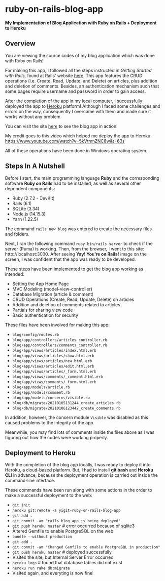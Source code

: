# ruby-on-rails-blog-app

**My Implementation of Blog Application with Ruby on Rails + Deployment to Heroku**

## Overview

You are viewing the source codes of my blog application which was done with Ruby on Rails!

For making this app, I followed all the steps instructed in _Getting Started with Rails,_ found at Rails' website [here](https://guides.rubyonrails.org/getting_started.html). This app features the CRUD operations (i.e. Create, Read, Update, and Delete) on articles, plus addition and deletion of comments. Besides, an authentication mechanism such that some pages require username and password in order to gain access.

After the completion of the app in my local computer, I successfully deployed the app to [Heroku](https://www.heroku.com) platform! Although I faced some challenges and errors on the way, consequently I overcame with them and made sure it works without any problem.

You can visit the site [here](https://yigit-ruby-on-rails-blog-app.herokuapp.com/) to see the blog app in action! 

My credit goes to this video which helped me deploy the app to Heroku: https://www.youtube.com/watch?v=5kVtmnZNC8w&t=63s

All of these operations have been done in Windows operating system.

## Steps In A Nutshell

Before I start, the main programming language **Ruby** and the corresponding software **Ruby on Rails** had to be installed, as well as several other dependent components:

* Ruby (2.7.2 - DevKit)
* Rails (6.1)
* SQLite (3.34)
* Node.js (14.15.3)
* Yarn (1.22.5)

The command `rails new blog` was entered to create the necessary files and folders.

Next, I ran the following command `ruby bin/rails server` to check if the server (Puma) is working. Then, from the browser, I went to this site: http://localhost:3000. After seeing **Yay! You're on Rails!** image on the screen, I was confident that the app was ready to be developed.

These steps have been implemented to get the blog app working as intended:

* Setting the App Home Page
* MVC Modeling (model-view-controller)
* Database Migration (article & comment)
* CRUD Operations (Create, Read, Update, Delete) on articles
* Addition and deletion of comments related to articles
* Partials for sharing view code
* Basic authentication for security

These files have been involved for making this app:

* `blog/config/routes.rb`
* `blog/app/controllers/articles_controller.rb`
* `blog/app/controllers/comments_controller.rb`
* `blog/app/views/articles/index.html.erb`
* `blog/app/views/articles/show.html.erb`
* `blog/app/views/articles/new.html.erb`
* `blog/app/views/articles/edit.html.erb`
* `blog/app/views/articles/_form.html.erb`
* `blog/app/views/comments/_comment.html.erb`
* `blog/app/views/comments/_form.html.erb`
* `blog/app/models/article.rb`
* `blog/app/models/comment.rb`
* `blog/app/models/concerns/visible.rb`
* `blog/db/migrate/20210105131244_create_articles.rb`
* `blog/db/migrate/20210106123442_create_comments.rb`

In addition, however, the concern module `Visible` was disabled as this caused problems to the integrity of the app.

Meanwhile, you may find lots of comments inside the files above as I was figuring out how the codes were working properly.

## Deployment to Heroku

With the completion of the blog app locally, I was ready to deploy it into Heroku, a cloud-based platform. But, I had to install **git bash** and **Heroku CLI** in advance, because the deployment operation is carried out inside the command-line interface.

These commands have been run along with some actions in the order to make a successful deployment to the web:

* `git init`
* `heroku git:remote -a yigit-ruby-on-rails-blog-app`
* `git add .`
* `git commit -am "rails blog app is being deployed"`
* `git push heroku master`  # error occurred because of sqlite3
* Altered Gemfile to enable PostgreSQL on the web
* `bundle --without production`
* `git add .`
* `git commit -am "Changed Gemfile to enable PostgreSQL in production"`
* `git push heroku master`  # deployed successfully
* Visited the site, but Internal Server Error occurred
* `heroku logs`  # found that database tables did not exist
* `heroku run rake db:migrate`
* Visited again, and everyting is now fine!
